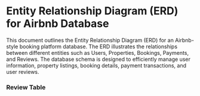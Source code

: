 # Entity Relationship Diagram (ERD) for Airbnb Database

This document outlines the Entity Relationship Diagram (ERD) for an Airbnb-style booking platform database. The ERD illustrates the relationships between different entities such as Users, Properties, Bookings, Payments, and Reviews.
The database schema is designed to efficiently manage user information, property listings, booking details, payment transactions, and user reviews.

### Review Table

